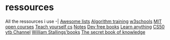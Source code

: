 # ressources
All the ressources i use
-|
[Awesome lists](https://github.com/sindresorhus/awesome)
[Algorithm training](http://www.france-ioi.org/)
[w3schools](https://www.w3schools.com/)
[MIT open courses](https://ocw.mit.edu/courses/)
[Teach yourself cs](https://teachyourselfcs.com/)
[Notes](https://goalkicker.com/)
[Dev free books](https://devfreebooks.github.io/)
[Learn anything](https://github.com/learn-anything/books) 
[CS50 ytb Channel](https://www.youtube.com/user/cs50tv)
[William Stallings'books](http://williamstallings.com/)
[The secret book of knowledge](https://github.com/trimstray/the-book-of-secret-knowledge)
